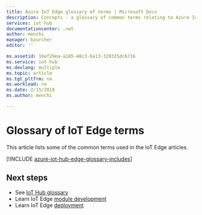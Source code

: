 ```yaml
---
title: Azure IoT Edge glossary of terms | Microsoft Docs
description: Concepts - a glossary of common terms relating to Azure IoT Edge.
services: iot-hub
documentationcenter: .net
author: menchi
manager: bzurcher
editor: ''

ms.assetid: 16ef29ea-a185-48c3-ba13-329325dc6716
ms.service: iot-hub
ms.devlang: multiple
ms.topic: article
ms.tgt_pltfrm: na
ms.workload: na
ms.date: 2/15/2018
ms.author: menchi

---
```

# Glossary of IoT Edge terms
This article lists some of the common terms used in the IoT Edge articles.

[!INCLUDE [azure-iot-hub-edge-glossary-includes](../../includes/azure-iot-hub-edge-glossary-includes.md)]

## Next steps

* See [IoT Hub glossary](../iot-hub/iot-hub-devguide-glossary.md)
* Learn IoT Edge [module development](iot-edge-modules.md)
* Learn IoT Edge [deployment](module-deployment-monitoring.md)
